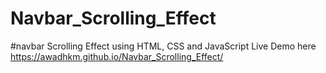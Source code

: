 # Navbar_Scrolling_Effect
#navbar Scrolling Effect using HTML, CSS and JavaScript
Live Demo here  https://awadhkm.github.io/Navbar_Scrolling_Effect/
